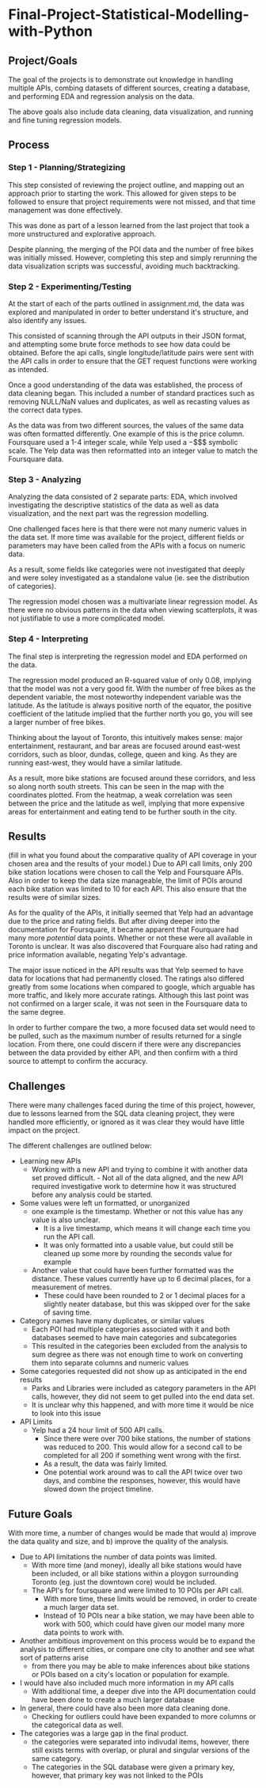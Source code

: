 # Final-Project-Statistical-Modelling-with-Python

## Project/Goals
The goal of the projects is to demonstrate out knowledge in handling multiple APIs, combing datasets of different sources, creating a database, and performing EDA and regression analysis on the data. 

The above goals also include data cleaning, data visualization, and running and fine tuning regression models. 

## Process
### Step 1 - Planning/Strategizing
This step consisted of reviewing the project outline, and mapping out an approach prior to starting the work. This allowed for given steps to be followed to ensure that project requirements were not missed, and that time management was done effectively. 

This was done as part of a lesson learned from the last project that took a more unstructured and explorative approach. 

Despite planning, the merging of the POI data and the number of free bikes was initially missed. However, completing this step and simply rerunning the data visualization scripts was successful, avoiding much backtracking. 
### Step 2 - Experimenting/Testing
At the start of each of the parts outlined in assignment.md, the data was explored and manipulated in order to better understand it's structure, and also identify any issues. 

This consisted of scanning through the API outputs in their JSON format, and attempting some brute force methods to see how data could be obtained. Before the api calls, single longitude/latitude pairs were sent with the API calls in order to ensure that the GET request functions were working as intended. 

Once a good understanding of the data was established, the process of data cleaning began. This included a number of standard practices such as removing NULL/NaN values and duplicates, as well as recasting values as the correct data types. 

As the data was from two different sources, the values of the same data was often formatted differently. One example of this is the price column. Foursquare used a 1-4 integer scale, while Yelp used a $-$$$$ symbolic scale. The Yelp data was then reformatted into an integer value to match the Foursquare data. 

### Step 3 - Analyzing
Analyzing the data consisted of 2 separate parts: EDA, which involved investigating the descriptive statistics of the data as well as data visualization, and the next part was the regression modelling. 

One challenged faces here is that there were not many numeric values in the data set. If more time was available for the project, different fields or parameters may have been called from the APIs with a focus on numeric data. 

As a result, some fields like categories were not investigated that deeply and were soley investigated as a standalone value (ie. see the distribution of categories). 

The regression model chosen was a multivariate linear regression model. As there were no obvious patterns in the data when viewing scatterplots, it was not justifiable to use a more complicated model. 

### Step 4 - Interpreting
The final step is interpreting the regression model and EDA performed on the data. 

The regression model produced an R-squared value of only 0.08, implying that the model was not a very good fit. With the number of free bikes as the dependent variable, the most noteworthy independent variable was the latitude. As the latitude is always positive north of the equator, the positive coefficient of the latitude implied that the further north you go, you will see a larger number of free bikes. 

Thinking about the layout of Toronto, this intuitively makes sense: major entertainment, restaurant, and bar areas are focused around east-west corridors, such as bloor, dundas, college, queen and king. As they are running east-west, they would have a similar latitude. 

As a result, more bike stations are focused around these corridors, and less so along north south streets. This can be seen in the map with the coordinates plotted. From the heatmap, a weak correlation was seen between the price and the latitude as well, implying that more expensive areas for entertainment and eating tend to be further south in the city. 

## Results
(fill in what you found about the comparative quality of API coverage in your chosen area and the results of your model.)
Due to API call limits, only 200 bike station locations were chosen to call the Yelp and Foursquare APIs. Also in order to keep the data size manageable, the limit of POIs around each bike station was limited to 10 for each API. This also ensure that the results were of similar sizes.

As for the quality of the APIs, it initially seemed that Yelp had an advantage due to the price and rating fields. But after diving deeper into the documentation for Foursquare, it became apparent that Fourquare had many more *potential* data points. Whether or not these were all available in Toronto is unclear. It was also discovered that Fourquare also had rating and price information available, negating Yelp's advantage. 

The major issue noticed in the API results was that Yelp seemed to have data for locations that had permanently closed. The ratings also differed greatly from some locations when compared to google, which arguable has more traffic, and likely more accurate ratings. Although this last point was not confirmed on a larger scale, it was not seen in the Foursquare data to the same degree. 

In order to further compare the two, a more focused data set would need to be pulled, such as the maximum number of results returned for a single location. From there, one could discern if there were any discrepancies between the data provided by either API, and then confirm with a third source to attempt to confirm the accuracy. 


## Challenges 
There were many challenges faced during the time of this project, however, due to lessons learned from the SQL data cleaning project, they were handled more efficiently, or ignored as it was clear they would have little impact on the project. 

The different challenges are outlined below:
- Learning new APIs
    - Working with a new API and trying to combine it with another data set proved difficult. - Not all of the data aligned, and the new API required investigative work to determine how it was structured before any analysis could be started. 
- Some values were left un formatted, or unorganized
    - one example is the timestamp. Whether or not this value has any value is also unclear. 
        - It is a live timestamp, which means it will change each time you run the API call. 
        - It was only formatted into a usable value, but could still be cleaned up some more by rounding the seconds value for example
    - Another value that could have been further formatted was the distance. These values currently have up to 6 decimal places, for a measurement of metres.
        - These could have been rounded to 2 or 1 decimal places for a slightly neater database, but this was skipped over for the sake of saving time.
- Category names have many duplicates, or similar values
    - Each POI had multiple categories associated with it and both databases seemed to have main categories and subcategories
    - This resulted in the categories been excluded from the analysis to sum degree as there was not enough time to work on converting them into separate columns and numeric values
- Some categories requested did not show up as anticipated in the end results
    - Parks and Libraries were included as category parameters in the API calls, however, they did not seem to get pulled into the end data set. 
    - It is unclear why this happened, and with more time it would be nice to look into this issue
- API Limits
    - Yelp had a 24 hour limit of 500 API calls.
         - Since there were over 700 bike stations, the number of stations was reduced to 200. This would allow for a second call to be completed for all 200 if something went wrong with the first. 
         - As a result, the data was fairly limited.
         - One potential work around was to call the API twice over two days, and combine the responses, however, this would have slowed down the project timeline. 

## Future Goals
With more time, a number of changes would be made that would a) improve the data quality and size, and b) improve the quality of the analysis. 

- Due to API limitations the number of data points was limited. 
    - With more time (and money), ideally all bike stations would have been included, or all bike stations within a ploygon surrounding Toronto (eg. just the downtown core) would be included. 
    - The API's for foursquare and were limited to 10 POIs per API call.
        - With more time, these limits would be removed, in order to create a much larger data set. 
        - Instead of 10 POIs near a bike station, we may have been able to work with 500, which could have given our model many more data points to work with. 
- Another ambitious improvement on this process would be to expand the analysis to different cities, or compare one city to another and see what sort of patterns arise
    - from there you may be able to make inferences about bike stations or POIs based on a city's location or population for example. 
- I would have also included much more information in my API calls
    - With additional time, a deeper dive into the API documentation could have been done to create a much larger database
- In general, there could have also been more data cleaning done.
    - Checking for outliers could have been expanded to more columns or the categorical data as well.
- The categories was a large gap in the final product. 
    - the categories were separated into indivudal items, however, there still exists terms with overlap, or plural and singular versions of the same category. 
    - The categories in the SQL database were given a primary key, however, that primary key was not linked to the POIs
